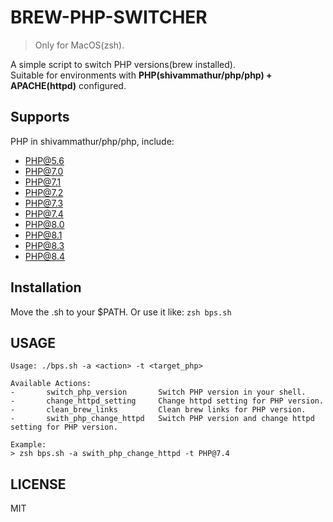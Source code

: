 # BREW-PHP-SWITCHER
> Only for MacOS(zsh).

A simple script to switch PHP versions(brew installed). <br>
Suitable for environments with <b>PHP(shivammathur/php/php) + APACHE(httpd)</b> configured.
## Supports
PHP in shivammathur/php/php, include:
* PHP@5.6
* PHP@7.0
* PHP@7.1
* PHP@7.2
* PHP@7.3
* PHP@7.4
* PHP@8.0
* PHP@8.1
* PHP@8.3
* PHP@8.4

## Installation
Move the .sh to your $PATH.
Or use it like:
`zsh bps.sh` 
## USAGE
```
Usage: ./bps.sh -a <action> -t <target_php>

Available Actions:
-       switch_php_version       Switch PHP version in your shell.
-       change_httpd_setting     Change httpd setting for PHP version.
-       clean_brew_links         Clean brew links for PHP version.
-       swith_php_change_httpd   Switch PHP version and change httpd setting for PHP version.

Example:
> zsh bps.sh -a swith_php_change_httpd -t PHP@7.4
```

## LICENSE
MIT

